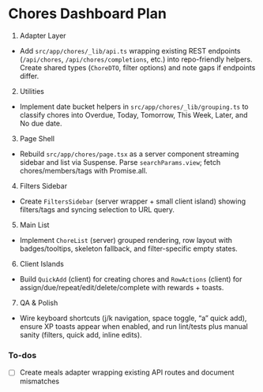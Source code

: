 <!-- 0f1e9cc5-c495-4e7d-a5fc-a87d13f687ba 8e81d6b3-668a-4019-8add-f8a2996466c8 -->
# Chores Dashboard Plan

1. Adapter Layer  

- Add `src/app/chores/_lib/api.ts` wrapping existing REST endpoints (`/api/chores`, `/api/chores/completions`, etc.) into repo-friendly helpers. Create shared types (`ChoreDTO`, filter options) and note gaps if endpoints differ.

2. Utilities  

- Implement date bucket helpers in `src/app/chores/_lib/grouping.ts` to classify chores into Overdue, Today, Tomorrow, This Week, Later, and No due date.

3. Page Shell  

- Rebuild `src/app/chores/page.tsx` as a server component streaming sidebar and list via Suspense. Parse `searchParams.view`; fetch chores/members/tags with Promise.all.

4. Filters Sidebar  

- Create `FiltersSidebar` (server wrapper + small client island) showing filters/tags and syncing selection to URL query.

5. Main List  

- Implement `ChoreList` (server) grouped rendering, row layout with badges/tooltips, skeleton fallback, and filter-specific empty states.

6. Client Islands  

- Build `QuickAdd` (client) for creating chores and `RowActions` (client) for assign/due/repeat/edit/delete/complete with rewards + toasts.

7. QA & Polish  

- Wire keyboard shortcuts (j/k navigation, space toggle, “a” quick add), ensure XP toasts appear when enabled, and run lint/tests plus manual sanity (filters, quick add, inline edits).

### To-dos

- [ ] Create meals adapter wrapping existing API routes and document mismatches